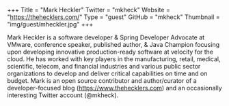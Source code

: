 +++
Title = "Mark Heckler"
Twitter = "mkheck"
Website = "https://thehecklers.com/"
Type = "guest"
GitHub = "mkheck"
Thumbnail = "img/guest/mheckler.jpg"
+++

Mark Heckler is a software developer & Spring Developer Advocate at VMware, conference speaker, published author, & Java Champion focusing upon developing innovative production-ready software at velocity for the cloud. He has worked with key players in the manufacturing, retail, medical, scientific, telecom, and financial industries and various public sector organizations to develop and deliver critical capabilities on time and on budget. Mark is an open source contributor and author/curator of a developer-focused blog (https://www.thehecklers.com) and an occasionally interesting Twitter account (@mkheck).
